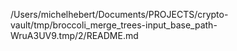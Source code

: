 /Users/michelhebert/Documents/PROJECTS/crypto-vault/tmp/broccoli_merge_trees-input_base_path-WruA3UV9.tmp/2/README.md